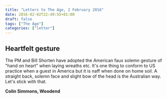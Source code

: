 ```yaml
---
title: "Letters to The Age, 2 February 2016"
date: 2016-02-02T22:49:55+01:00
draft: false
tags: ["The Age"]
categories: ["letter"]
---
```


## Heartfelt gesture

The PM and Bill Shorten have adopted the American faux solemn gesture of "hand
on heart" when laying wreaths etc. It's one thing to conform to US practice
when a guest in America but it is naff when done on home soil. A straight back,
solemn face and slight bow of the head is the Australian way. Let's stick with
that.

**Colin Simmons, Woodend**
